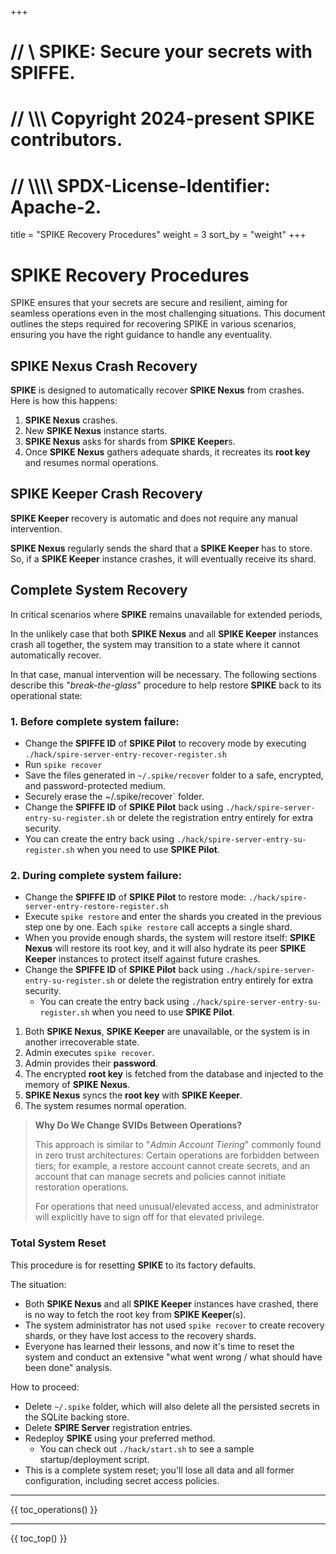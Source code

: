 +++
# //    \\ SPIKE: Secure your secrets with SPIFFE.
# //  \\\\\ Copyright 2024-present SPIKE contributors.
# // \\\\\\\ SPDX-License-Identifier: Apache-2.

title = "SPIKE Recovery Procedures"
weight = 3
sort_by = "weight"
+++

# SPIKE Recovery Procedures

SPIKE ensures that your secrets are secure and resilient, aiming for seamless
operations even in the most challenging situations. This document outlines the 
steps required for recovering SPIKE in various scenarios, ensuring
you have the right guidance to handle any eventuality.

## SPIKE Nexus Crash Recovery

**SPIKE** is designed to automatically recover **SPIKE Nexus** from crashes.
Here is how this happens:

1. **SPIKE Nexus** crashes.
2. New **SPIKE Nexus** instance starts.
3. **SPIKE Nexus** asks for shards from **SPIKE Keeper**s.
4. Once **SPIKE Nexus** gathers adequate shards, it recreates its **root key**
   and resumes normal operations.

[spiffe]: https://spiffe.io/

## SPIKE Keeper Crash Recovery

**SPIKE Keeper** recovery is automatic and does not require any manual
intervention.

**SPIKE Nexus** regularly sends the shard that a **SPIKE Keeper** has to store.
So, if a **SPIKE Keeper** instance crashes, it will eventually receive its
shard.

## Complete System Recovery

In critical scenarios where **SPIKE** remains unavailable for extended periods, 

In the unlikely case that both **SPIKE Nexus** and all **SPIKE Keeper** 
instances crash all together, the system may transition to a state where
it cannot automatically recover.

In that case, manual intervention will be necessary. The following sections 
describe this "*break-the-glass*" procedure to help restore **SPIKE** back to 
its operational state:

### 1. Before complete system failure:
* Change the **SPIFFE ID** of **SPIKE Pilot** to recovery mode by 
  executing `./hack/spire-server-entry-recover-register.sh`
* Run `spike recover`
* Save the files generated in `~/.spike/recover` folder to a safe,
  encrypted, and password-protected medium.
* Securely erase the ~/.spike/recover` folder.
* Change the **SPIFFE ID** of **SPIKE Pilot** back using
 `./hack/spire-server-entry-su-register.sh` or delete the registration
 entry entirely for extra security.
* You can create the entry back using 
  `./hack/spire-server-entry-su-register.sh` when you need to use 
  **SPIKE Pilot**.

### 2. During complete system failure:
* Change the **SPIFFE ID** of **SPIKE Pilot** to restore mode:
  `./hack/spire-server-entry-restore-register.sh`
* Execute `spike restore` and enter the shards you created in the
  previous step one by one. Each `spike restore` call accepts a 
  single shard.
* When you provide enough shards, the system will restore itself:
  **SPIKE Nexus** will restore its root key, and it will also hydrate
  its peer **SPIKE Keeper** instances to protect itself against future
  crashes.
* Change the **SPIFFE ID** of **SPIKE Pilot** back using
  `./hack/spire-server-entry-su-register.sh` or delete the registration
  entry entirely for extra security.
  * You can create the entry back using
    `./hack/spire-server-entry-su-register.sh` when you need to use
    **SPIKE Pilot**.

1. Both **SPIKE Nexus**, **SPIKE Keeper** are unavailable, or the system is
   in another irrecoverable state.
2. Admin executes `spike recover`.
3. Admin provides their **password**.
4. The encrypted **root key** is fetched from the database and injected to
   the memory of **SPIKE Nexus**.
5. **SPIKE Nexus** syncs the **root key** with **SPIKE Keeper**.
6. The system resumes normal operation.

> **Why Do We Change SVIDs Between Operations?**
> 
> This approach is similar to "*Admin Account Tiering*" commonly found in zero 
> trust architectures: Certain operations are forbidden between tiers; for 
> example, a restore account cannot create secrets, and an account that can
> manage secrets and policies cannot initiate restoration operations.
> 
> For operations that need unusual/elevated access, and administrator will
> explicitly have to sign off for that elevated privilege.

### Total System Reset

This procedure is for resetting **SPIKE** to its factory defaults.

The situation:

* Both **SPIKE Nexus** and all **SPIKE Keeper** instances have crashed, there
  is no way to fetch the root key from **SPIKE Keeper**(s).
* The system administrator has not used `spike recover` to create recovery 
  shards, or they have lost access to the recovery shards.
* Everyone has learned their lessons, and now it's time to reset the system
  and conduct an extensive "what went wrong / what should have been done" 
  analysis.

How to proceed:

* Delete `~/.spike` folder, which will also delete all the persisted secrets
  in the SQLite backing store.
* Delete **SPIRE Server** registration entries.
* Redeploy **SPIKE** using your preferred method.
  * You can check out `./hack/start.sh` to see a sample startup/deployment
    script.
* This is a complete system reset; you'll lose all data and all former
  configuration, including secret access policies.

----

{{ toc_operations() }}

----

{{ toc_top() }}
